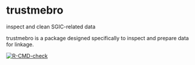 # trustmebro
inspect and clean SGIC-related data

trustmebro is a package designed specifically to inspect and prepare data for linkage. 

<!-- badges: start -->
[![R-CMD-check](https://github.com/kuuuwe/trustmebro/actions/workflows/R-CMD-check.yaml/badge.svg)](https://github.com/kuuuwe/trustmebro/actions/workflows/R-CMD-check.yaml)
<!-- badges: end -->
